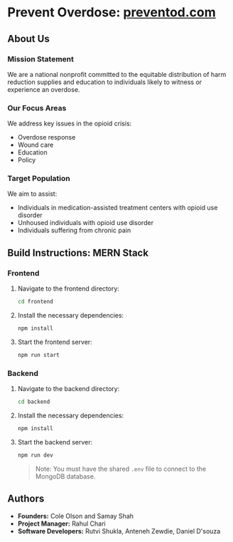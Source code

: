 # Prevent Overdose: [preventod.com](http://preventod.com)

## About Us

### Mission Statement
We are a national nonprofit committed to the equitable distribution of harm reduction supplies and education to individuals likely to witness or experience an overdose.

### Our Focus Areas
We address key issues in the opioid crisis:
- Overdose response
- Wound care
- Education
- Policy

### Target Population
We aim to assist:
- Individuals in medication-assisted treatment centers with opioid use disorder
- Unhoused individuals with opioid use disorder
- Individuals suffering from chronic pain

## Build Instructions: MERN Stack

### Frontend
1. Navigate to the frontend directory:
    ```bash
    cd frontend
    ```
2. Install the necessary dependencies:
    ```bash
    npm install
    ```
3. Start the frontend server:
    ```bash
    npm run start
    ```

### Backend
1. Navigate to the backend directory:
    ```bash
    cd backend
    ```
2. Install the necessary dependencies:
    ```bash
    npm install
    ```
3. Start the backend server:
    ```bash
    npm run dev
    ```
    > Note: You must have the shared `.env` file to connect to the MongoDB database.

## Authors

- **Founders:** Cole Olson and Samay Shah
- **Project Manager:** Rahul Chari
- **Software Developers:** Rutvi Shukla, Anteneh Zewdie, Daniel D'souza
